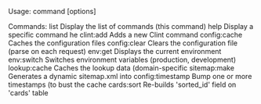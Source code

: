 Usage:
  command [options]

Commands:
  list              Display the list of commands (this command)
  help              Display a specific command he
  clint:add         Adds a new Clint command
  config:cache      Caches the configuration files
  config:clear      Clears the configuration file (parse on each request)
  env:get           Displays the current environment
  env:switch        Switches environment variables (production, development)
  lookup:cache      Caches the lookup data (domain-specific
  sitemap:make      Generates a dynamic sitemap.xml into 
  config:timestamp  Bump one or more timestamps (to bust the cache
  cards:sort        Re-builds 'sorted_id' field on 'cards' table
